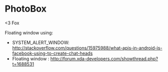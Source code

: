 PhotoBox
========

&lt;3 Fox

Floating window using:
 + SYSTEM_ALERT_WINDOW: http://stackoverflow.com/questions/15975988/what-apis-in-android-is-facebook-using-to-create-chat-heads
 + Floating window : http://forum.xda-developers.com/showthread.php?t=1688531
